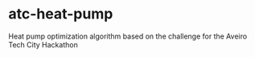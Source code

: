 # atc-heat-pump
Heat pump optimization algorithm based on the challenge for the Aveiro Tech City Hackathon
